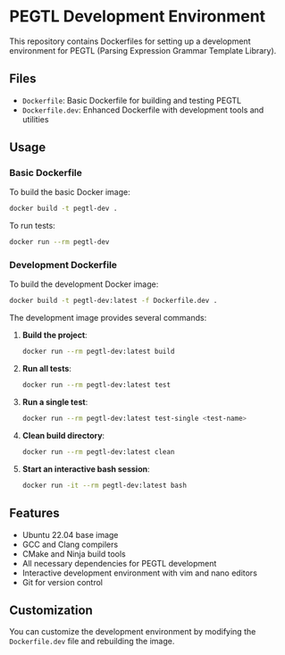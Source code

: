 # PEGTL Development Environment

This repository contains Dockerfiles for setting up a development environment for PEGTL (Parsing Expression Grammar Template Library).

## Files

- `Dockerfile`: Basic Dockerfile for building and testing PEGTL
- `Dockerfile.dev`: Enhanced Dockerfile with development tools and utilities

## Usage

### Basic Dockerfile

To build the basic Docker image:

```bash
docker build -t pegtl-dev .
```

To run tests:

```bash
docker run --rm pegtl-dev
```

### Development Dockerfile

To build the development Docker image:

```bash
docker build -t pegtl-dev:latest -f Dockerfile.dev .
```

The development image provides several commands:

1. **Build the project**:
   ```bash
   docker run --rm pegtl-dev:latest build
   ```

2. **Run all tests**:
   ```bash
   docker run --rm pegtl-dev:latest test
   ```

3. **Run a single test**:
   ```bash
   docker run --rm pegtl-dev:latest test-single <test-name>
   ```

4. **Clean build directory**:
   ```bash
   docker run --rm pegtl-dev:latest clean
   ```

5. **Start an interactive bash session**:
   ```bash
   docker run -it --rm pegtl-dev:latest bash
   ```

## Features

- Ubuntu 22.04 base image
- GCC and Clang compilers
- CMake and Ninja build tools
- All necessary dependencies for PEGTL development
- Interactive development environment with vim and nano editors
- Git for version control

## Customization

You can customize the development environment by modifying the `Dockerfile.dev` file and rebuilding the image.